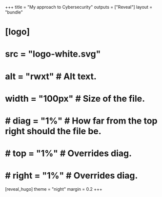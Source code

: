 +++
title = "My approach to Cybersecurity"
outputs = ["Reveal"]
layout = "bundle"
# [logo]
# src = "logo-white.svg"
# alt = "rwxt" # Alt text. 
# width = "100px" # Size of the file.
# # diag = "1%" # How far from the top right should the file be.
# # top = "1%" # Overrides diag.
# # right = "1%" # Overrides diag.
[reveal_hugo]
theme = "night"
margin = 0.2
+++
